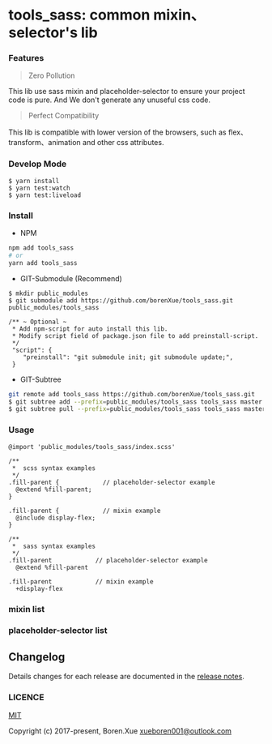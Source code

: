 # tools_sass: common mixin、selector's lib

### Features

> Zero Pollution

This lib use sass mixin and placeholder-selector to ensure your project code is pure. And We don't generate any unuseful css code.

> Perfect Compatibility

This lib is compatible with lower version of the browsers, such as flex、transform、animation and other css attributes.

### Develop Mode

```
$ yarn install
$ yarn test:watch
$ yarn test:liveload
```

### Install

* NPM

```bash
npm add tools_sass
# or
yarn add tools_sass
```

* GIT-Submodule (Recommend)

```
$ mkdir public_modules
$ git submodule add https://github.com/borenXue/tools_sass.git public_modules/tools_sass

/** ~ Optional ~
 * Add npm-script for auto install this lib.
 * Modify script field of package.json file to add preinstall-script.
 */
 "script": {
    "preinstall": "git submodule init; git submodule update;",
 }
```

* GIT-Subtree

```bash
git remote add tools_sass https://github.com/borenXue/tools_sass.git
$ git subtree add --prefix=public_modules/tools_sass tools_sass master
$ git subtree pull --prefix=public_modules/tools_sass tools_sass master
```

### Usage

```
@import 'public_modules/tools_sass/index.scss'

/**
 *  scss syntax examples
 */
.fill-parent {            // placeholder-selector example
  @extend %fill-parent;
}

.fill-parent {            // mixin example
  @include display-flex;
}

/**
 *  sass syntax examples
 */
.fill-parent            // placeholder-selector example
  @extend %fill-parent

.fill-parent            // mixin example
  +display-flex
```

### mixin list

### placeholder-selector list

## Changelog

Details changes for each release are documented in the [release notes](https://github.com/borenXue/tools_sass/releases).

### LICENCE

[MIT](https://opensource.org/licenses/MIT)

Copyright (c) 2017-present, Boren.Xue <xueboren001@outlook.com>

